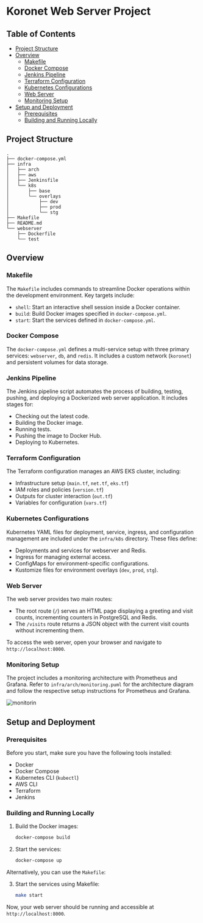 # Koronet Web Server Project

## Table of Contents
- [Project Structure](#project-structure)
- [Overview](#overview)
  - [Makefile](#makefile)
  - [Docker Compose](#docker-compose)
  - [Jenkins Pipeline](#jenkins-pipeline)
  - [Terraform Configuration](#terraform-configuration)
  - [Kubernetes Configurations](#kubernetes-configurations)
  - [Web Server](#web-server)
  - [Monitoring Setup](#monitoring-setup)
- [Setup and Deployment](#setup-and-deployment)
  - [Prerequisites](#prerequisites)
  - [Building and Running Locally](#building-and-running-locally)

## Project Structure

```
.
├── docker-compose.yml
├── infra
│   ├── arch
│   ├── aws
│   ├── Jenkinsfile
│   └── k8s
│       ├── base
│       └── overlays
│           ├── dev
│           ├── prod
│           └── stg
├── Makefile
├── README.md
└── webserver
    ├── Dockerfile
    └── test
```

## Overview

### Makefile

The `Makefile` includes commands to streamline Docker operations within the development environment. Key targets include:

- `shell`: Start an interactive shell session inside a Docker container.
- `build`: Build Docker images specified in `docker-compose.yml`.
- `start`: Start the services defined in `docker-compose.yml`.

### Docker Compose

The `docker-compose.yml` defines a multi-service setup with three primary services: `webserver`, `db`, and `redis`. It includes a custom network (`koronet`) and persistent volumes for data storage.

### Jenkins Pipeline

The Jenkins pipeline script automates the process of building, testing, pushing, and deploying a Dockerized web server application. It includes stages for:

- Checking out the latest code.
- Building the Docker image.
- Running tests.
- Pushing the image to Docker Hub.
- Deploying to Kubernetes.

### Terraform Configuration

The Terraform configuration manages an AWS EKS cluster, including:

- Infrastructure setup (`main.tf`, `net.tf`, `eks.tf`)
- IAM roles and policies (`version.tf`)
- Outputs for cluster interaction (`out.tf`)
- Variables for configuration (`vars.tf`)

### Kubernetes Configurations

Kubernetes YAML files for deployment, service, ingress, and configuration management are included under the `infra/k8s` directory. These files define:

- Deployments and services for webserver and Redis.
- Ingress for managing external access.
- ConfigMaps for environment-specific configurations.
- Kustomize files for environment overlays (`dev`, `prod`, `stg`).

### Web Server

The web server provides two main routes:

- The root route (`/`) serves an HTML page displaying a greeting and visit counts, incrementing counters in PostgreSQL and Redis.
- The `/visits` route returns a JSON object with the current visit counts without incrementing them.

To access the web server, open your browser and navigate to `http://localhost:8000`.

### Monitoring Setup

The project includes a monitoring architecture with Prometheus and Grafana. Refer to `infra/arch/monitoring.puml` for the architecture diagram and follow the respective setup instructions for Prometheus and Grafana.

![monitorin](http://www.plantuml.com/plantuml/png/LT3FQi9040Rm-pp5uDqNwA4OpH-XQAKjz11wc2IZXYRPCBEHGl7TkunnfNlyVTzCXgpKa_Yfxs2a-fjEZ8kNgM8PsBFYfflKiopm5p2yM4d6iMjhygqRyE0QdGlsoa-ky9tbmlA5f9WyaZTkMZLS6rx1UEyQnkndTEBdcGqy-l-Jz9OSnFNippofQNRJGkX80ndbS8KowLWyxeATvla2ofGlhwFY1rDlj0L8SBbynWoVx6FAYc6xjBN2sf8q9BjPDh5hTz-BQMIxEdfcdiS5Toc2s7aAkS4sG4fwhXn9er14t3lV7kU_hR3YePdwxWy0)


## Setup and Deployment

### Prerequisites

Before you start, make sure you have the following tools installed:

- Docker
- Docker Compose
- Kubernetes CLI (`kubectl`)
- AWS CLI
- Terraform
- Jenkins

### Building and Running Locally

1. Build the Docker images:
   ```sh
   docker-compose build
   ```

2. Start the services:
   ```sh
   docker-compose up
   ```

Alternatively, you can use the `Makefile`:

3. Start the services using Makefile:
   ```sh
   make start
   ```

Now, your web server should be running and accessible at `http://localhost:8000`.
